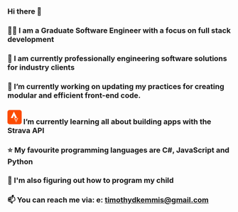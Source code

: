 ### Hi there 👋
### 👨‍💻 I am a Graduate Software Engineer with a focus on full stack development 
### 💼 I am currently professionally engineering software solutions for industry clients
### 🔭 I’m currently working on updating my practices for creating modular and efficient front-end code. 
### <img src="./strava-logo-png.png" height="32" width="32" /> I’m currently learning all about building apps with the Strava API
### ⭐ My favourite programming languages are C#, JavaScript and Python
### 👶 I'm also figuring out how to program my child
### 📫 You can reach me via: e: timothydkemmis@gmail.com

<!--
**kemmojr/kemmojr** is a ✨ _special_ ✨ repository because its `README.md` (this file) appears on your GitHub profile.

Here are some ideas to get you started:

- 🔭 I’m currently working on ...
- 🌱 I’m currently learning ...
- 👯 I’m looking to collaborate on ...
- 🤔 I’m looking for help with ...
- 💬 Ask me about ...
- 📫 How to reach me: ...
- 😄 Pronouns: ...
- ⚡ Fun fact: ...
-->
